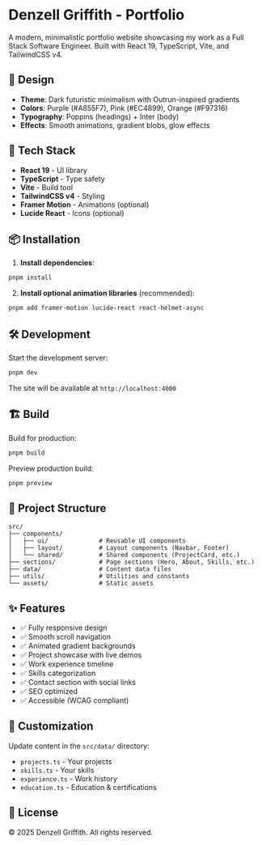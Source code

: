 # Denzell Griffith - Portfolio

A modern, minimalistic portfolio website showcasing my work as a Full Stack Software Engineer. Built with React 19, TypeScript, Vite, and TailwindCSS v4.

## 🎨 Design

- **Theme**: Dark futuristic minimalism with Outrun-inspired gradients
- **Colors**: Purple (#A855F7), Pink (#EC4899), Orange (#F97316)
- **Typography**: Poppins (headings) + Inter (body)
- **Effects**: Smooth animations, gradient blobs, glow effects

## 🚀 Tech Stack

- **React 19** - UI library
- **TypeScript** - Type safety
- **Vite** - Build tool
- **TailwindCSS v4** - Styling
- **Framer Motion** - Animations (optional)
- **Lucide React** - Icons (optional)

## 📦 Installation

1. **Install dependencies**:
```bash
pnpm install
```

2. **Install optional animation libraries** (recommended):
```bash
pnpm add framer-motion lucide-react react-helmet-async
```

## 🛠️ Development

Start the development server:
```bash
pnpm dev
```

The site will be available at `http://localhost:4000`

## 🏗️ Build

Build for production:
```bash
pnpm build
```

Preview production build:
```bash
pnpm preview
```

## 📁 Project Structure

```
src/
├── components/
│   ├── ui/              # Reusable UI components
│   ├── layout/          # Layout components (Navbar, Footer)
│   └── shared/          # Shared components (ProjectCard, etc.)
├── sections/            # Page sections (Hero, About, Skills, etc.)
├── data/                # Content data files
├── utils/               # Utilities and constants
└── assets/              # Static assets
```

## ✨ Features

- ✅ Fully responsive design
- ✅ Smooth scroll navigation
- ✅ Animated gradient backgrounds
- ✅ Project showcase with live demos
- ✅ Work experience timeline
- ✅ Skills categorization
- ✅ Contact section with social links
- ✅ SEO optimized
- ✅ Accessible (WCAG compliant)

## 🎯 Customization

Update content in the `src/data/` directory:
- `projects.ts` - Your projects
- `skills.ts` - Your skills
- `experience.ts` - Work history
- `education.ts` - Education & certifications

## 📝 License

© 2025 Denzell Griffith. All rights reserved.
